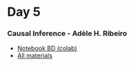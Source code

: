 # Day 5

### Causal Inference - Adèle H. Ribeiro

- [Notebook BD (colab)](https://colab.research.google.com/github/probabilisticai/probai-2023/blob/main/day_5/1_adele/causal_adele_BD.ipynb)
- [All materials](https://www.github.com/probabilisticai/probai-2023/blob/main/day_5/1_adele/)
